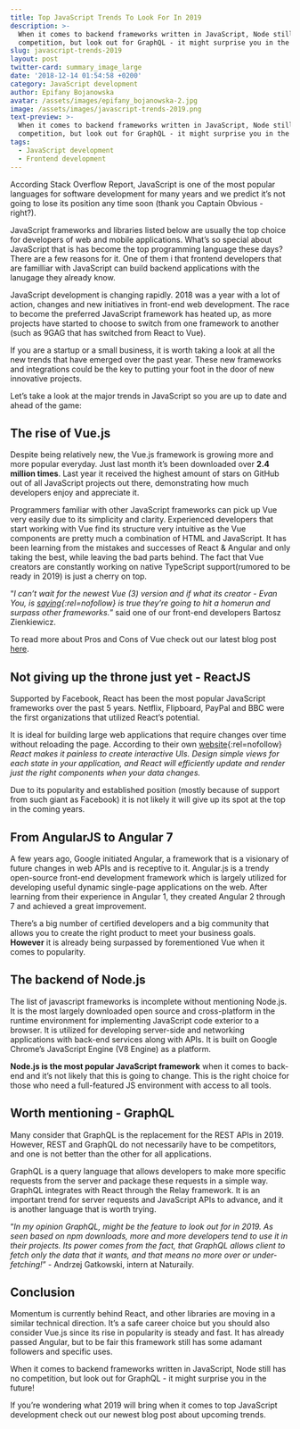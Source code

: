```yaml
---
title: Top JavaScript Trends To Look For In 2019
description: >-
  When it comes to backend frameworks written in JavaScript, Node still has no
  competition, but look out for GraphQL - it might surprise you in the future!
slug: javascript-trends-2019
layout: post
twitter-card: summary_image_large
date: '2018-12-14 01:54:58 +0200'
category: JavaScript development
author: Epifany Bojanowska
avatar: /assets/images/epifany_bojanowska-2.jpg
image: /assets/images/javascript-trends-2019.png
text-preview: >-
  When it comes to backend frameworks written in JavaScript, Node still has no
  competition, but look out for GraphQL - it might surprise you in the future!
tags:
  - JavaScript development
  - Frontend development
---
```

According Stack Overflow Report, JavaScript is one of the most popular languages for software development for many years and we predict it’s not going to lose its position any time soon (thank you Captain Obvious - right?). 

JavaScript frameworks and libraries listed below are usually the top choice for developers of web and mobile applications. What’s so special about JavaScript that is has become the top programming language these days? There are a few reasons for it. One of them i that frontend developers that are familliar with JavaScript can build backend applications with the lanugage they already know.

JavaScript development is changing rapidly. 2018 was a year with a lot of action, changes and new initiatives in front-end web development. The race to become the preferred JavaScript framework has heated up, as more projects have started to choose to switch from one framework to another (such as 9GAG that has switched from React to Vue).

If you are a startup or a small business, it is worth taking a look at all the new trends that have emerged over the past year. These new frameworks and integrations could be the key to putting your foot in the door of new innovative projects.

Let’s take a look at the major trends in JavaScript so you are up to date and ahead of the game:

## The rise of Vue.js

Despite being relatively new, the Vue.js framework is growing more and more popular everyday. Just last month it’s been downloaded over **2.4 million times**. Last year it received the highest amount of stars on GitHub out of all JavaScript projects out there, demonstrating how much developers enjoy and appreciate it.

Programmers familiar with other JavaScript frameworks can pick up Vue very easily due to its simplicity and clarity. Experienced developers that start working with Vue find its structure very intuitive as the Vue components are pretty much a combination of HTML and JavaScript. It has been learning from the mistakes and successes of React & Angular and only taking the best, while leaving the bad parts behind. The fact that Vue creators are constantly working on native TypeScript support(rumored to be ready in 2019) is just a cherry on top.

“_I can’t wait for the newest Vue (3) version and if what its creator - Evan You, is [saying](https://medium.com/the-vue-point/plans-for-the-next-iteration-of-vue-js-777ffea6fabf){:rel=nofollow} is true they’re going to hit a homerun and surpass other frameworks._” said one of our front-end developers Bartosz Zienkiewicz.

To read more about Pros and Cons of Vue check out our latest blog post [here](https://naturaily.com/blog/pros-cons-vue-js).

##  Not giving up the throne just yet - ReactJS

Supported by Facebook, React has been the most popular JavaScript frameworks over the past 5 years. Netflix, Flipboard, PayPal and BBC were the first organizations that utilized React’s potential. 

It is ideal for building large web applications that require changes over time without reloading the page.
According to their own [website](https://reactjs.org){:rel=nofollow} _React makes it painless to create interactive UIs. Design simple views for each state in your application, and React will efficiently update and render just the right components when your data changes._

Due to its popularity and established position (mostly because of support from such giant as Facebook) it is not likely it will give up its spot at the top in the coming years.

## From AngularJS to Angular 7

A few years ago, Google initiated Angular, a framework that is a visionary of future changes in web APIs and is receptive to it. Angular.js is a trendy open-source front-end development framework which is largely utilized for developing useful dynamic single-page applications on the web. After learning from their experience in Angular 1, they created Angular 2 through 7 and achieved a great improvement.

There’s a big number of certified developers and a big community that allows you to create the right product to meet your business goals. **However** it is already being surpassed by forementioned Vue when it comes to popularity.

## The backend of Node.js 

The list of javascript frameworks is incomplete without mentioning Node.js. It is the most largely downloaded open source and cross-platform in the runtime environment for implementing JavaScript code exterior to a browser. It is utilized for developing server-side and networking applications with back-end services along with APIs. It is built on Google Chrome’s JavaScript Engine (V8 Engine) as a platform. 

**Node.js is the most popular JavaScript framework** when it comes to back-end and it’s not likely that this is going to change. This is the right choice for those who need a full-featured JS environment with access to all tools. 

## Worth mentioning - GraphQL

Many consider that GraphQL is the replacement for the REST APIs in 2019. However, REST and GraphQL do not necessarily have to be competitors, and one is not better than the other for all applications.

GraphQL is a query language that allows developers to make more specific requests from the server and package these requests in a simple way. GraphQL integrates with React through the Relay framework. It is an important trend for server requests and JavaScript APIs to advance, and it is another language that is worth trying.

“_In my opinion GraphQL, might be the feature to look out for in 2019. As seen based on npm downloads, more and more developers tend to use it in their projects. Its power comes from the fact, that GraphQL allows client to fetch only the data that it wants, and that means no more over or under-fetching!_” - Andrzej Gatkowski, intern at Naturaily.

## Conclusion

Momentum is currently behind React, and other libraries are moving in a similar technical direction. It’s a safe career choice but you should also consider Vue.js since its rise in popularity is steady and fast. It has already passed Angular, but to be fair this framework still has some adamant followers and specific uses.


When it comes to backend frameworks written in JavaScript, Node still has no competition, but look out for GraphQL - it might surprise you in the future!


If you’re wondering what 2019 will bring when it comes to top JavaScript development check out our newest blog post about upcoming trends. 
